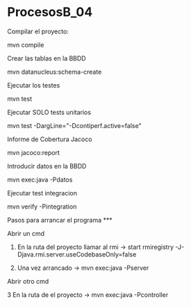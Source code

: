 # ProcesosB_04
Compilar el proyecto:

mvn compile

Crear las tablas en la BBDD

mvn datanucleus:schema-create

Ejecutar los testes

mvn test

Ejecutar SOLO tests unitarios

mvn test -DargLine="-Dcontiperf.active=false"

Informe de Cobertura Jacoco

mvn jacoco:report

Introducir datos en la BBDD

mvn exec:java -Pdatos

Ejecutar test integracion

mvn verify -Pintegration

Pasos para arrancar el programa ***

Abrir un cmd
1. En la ruta del proyecto llamar al rmi -> start rmiregistry -J-Djava.rmi.server.useCodebaseOnly=false

2. Una vez arrancado -> mvn exec:java -Pserver

Abrir otro cmd

3 En la ruta de el proyecto -> mvn exec:java -Pcontroller




